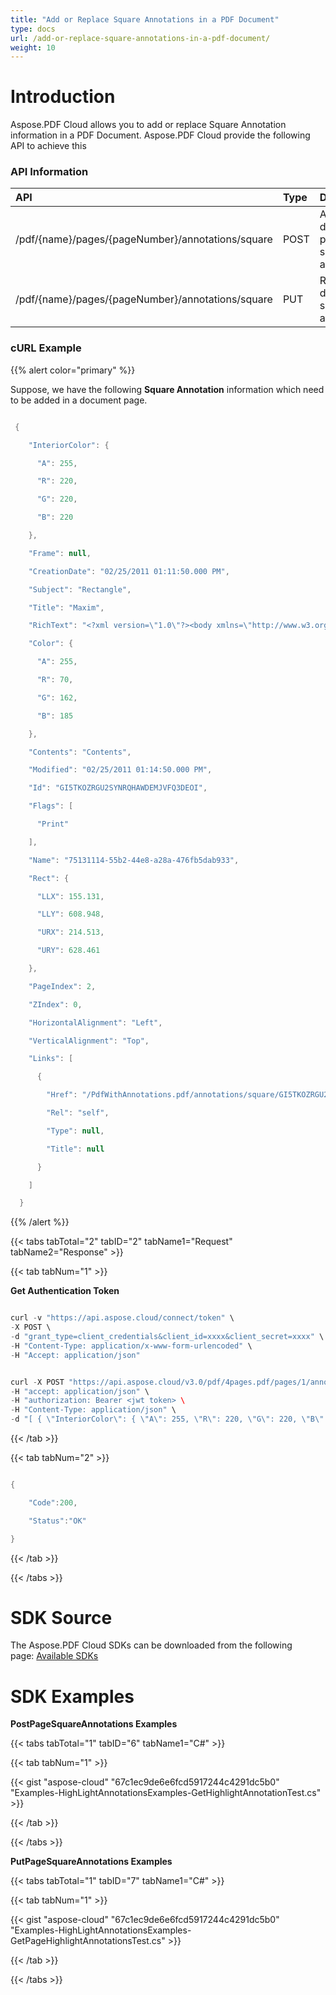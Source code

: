 ```yaml
---
title: "Add or Replace Square Annotations in a PDF Document"
type: docs
url: /add-or-replace-square-annotations-in-a-pdf-document/
weight: 10
---
```


# **Introduction**
Aspose.PDF Cloud allows you to add or replace Square Annotation information in a PDF Document. Aspose.PDF Cloud provide the following API to achieve this
### **API Information**

|**API**|**Type**|**Description**|**Swagger Link**|
| :- | :- | :- | :- |
|/pdf/{name}/pages/{pageNumber}/annotations/square|POST|Add document page square annotations.|[PostPageSquareAnnotations](https://apireference.aspose.cloud/pdf/#/Annotations/PostPageSquareAnnotations)|
|/pdf/{name}/pages/{pageNumber}/annotations/square|PUT|Replace document square annotation|[PutSquareAnnotation](https://apireference.aspose.cloud/pdf/#/Annotations/PutSquareAnnotation)|
### **cURL Example**
{{% alert color="primary" %}} 

Suppose, we have the following **Square Annotation** information which need to be added in a document page.

```java

 {

    "InteriorColor": {

      "A": 255,

      "R": 220,

      "G": 220,

      "B": 220

    },

    "Frame": null,

    "CreationDate": "02/25/2011 01:11:50.000 PM",

    "Subject": "Rectangle",

    "Title": "Maxim",

    "RichText": "<?xml version=\"1.0\"?><body xmlns=\"http://www.w3.org/1999/xhtml\" xmlns:xfa=\"http://www.xfa.org/schema/xfa-data/1.0/\" xfa:APIVersion=\"Acrobat:7.0.0\" xfa:spec=\"2.0.2\" ><p><span style=\"text-decoration:;font-size:10.0pt\">Contents</span></p></body>",

    "Color": {

      "A": 255,

      "R": 70,

      "G": 162,

      "B": 185

    },

    "Contents": "Contents",

    "Modified": "02/25/2011 01:14:50.000 PM",

    "Id": "GI5TKOZRGU2SYNRQHAWDEMJVFQ3DEOI",

    "Flags": [

      "Print"

    ],

    "Name": "75131114-55b2-44e8-a28a-476fb5dab933",

    "Rect": {

      "LLX": 155.131,

      "LLY": 608.948,

      "URX": 214.513,

      "URY": 628.461

    },

    "PageIndex": 2,

    "ZIndex": 0,

    "HorizontalAlignment": "Left",

    "VerticalAlignment": "Top",

    "Links": [

      {

        "Href": "/PdfWithAnnotations.pdf/annotations/square/GI5TKOZRGU2SYNRQHAWDEMJVFQ3DEOI",

        "Rel": "self",

        "Type": null,

        "Title": null

      }

    ]

  }

```

{{% /alert %}} 

{{< tabs tabTotal="2" tabID="2" tabName1="Request" tabName2="Response" >}}

{{< tab tabNum="1" >}}

**Get Authentication Token**

```java

curl -v "https://api.aspose.cloud/connect/token" \
-X POST \
-d "grant_type=client_credentials&client_id=xxxx&client_secret=xxxx" \
-H "Content-Type: application/x-www-form-urlencoded" \
-H "Accept: application/json"

```

```java

curl -X POST "https://api.aspose.cloud/v3.0/pdf/4pages.pdf/pages/1/annotations/square" \
-H "accept: application/json" \
-H "authorization: Bearer <jwt token> \
-H "Content-Type: application/json" \
-d "[ { \"InteriorColor\": { \"A\": 255, \"R\": 220, \"G\": 220, \"B\": 220 }, \"Frame\": null, \"CreationDate\": \"02/25/2011 01:11:50.000 PM\", \"Subject\": \"Rectangle\", \"Title\": \"Maxim\", \"RichText\": \"<?xml version=\\\"1.0\\\"?><body xmlns=\\\"http://www.w3.org/1999/xhtml\\\" xmlns:xfa=\\\"http://www.xfa.org/schema/xfa-data/1.0/\\\" xfa:APIVersion=\\\"Acrobat:7.0.0\\\" xfa:spec=\\\"2.0.2\\\" ><p><span style=\\\"text-decoration:;font-size:10.0pt\\\">Contents</span></p></body>\", \"Color\": { \"A\": 255, \"R\": 70, \"G\": 162, \"B\": 185 }, \"Contents\": \"Contents\", \"Modified\": \"02/25/2011 01:14:50.000 PM\", \"Id\": \"GI5TKOZRGU2SYNRQHAWDEMJVFQ3DEOI\", \"Flags\": [ \"Print\" ], \"Name\": \"75131114-55b2-44e8-a28a-476fb5dab933\", \"Rect\": { \"LLX\": 155.131, \"LLY\": 608.948, \"URX\": 214.513, \"URY\": 628.461 }, \"PageIndex\": 2, \"ZIndex\": 0, \"HorizontalAlignment\": \"Left\", \"VerticalAlignment\": \"Top\", \"Links\": [ { \"Href\": \"/PdfWithAnnotations.pdf/annotations/square/GI5TKOZRGU2SYNRQHAWDEMJVFQ3DEOI\", \"Rel\": \"self\", \"Type\": null, \"Title\": null } ] }]"

```

{{< /tab >}}

{{< tab tabNum="2" >}}

```java

{

	"Code":200,

   	"Status":"OK"

}

```

{{< /tab >}}

{{< /tabs >}}
# **SDK Source**
The Aspose.PDF Cloud SDKs can be downloaded from the following page: [Available SDKs](/available-sdks/)
# **SDK Examples**
**PostPageSquareAnnotations Examples**

{{< tabs tabTotal="1" tabID="6" tabName1="C#" >}}

{{< tab tabNum="1" >}}

{{< gist "aspose-cloud" "67c1ec9de6e6fcd5917244c4291dc5b0" "Examples-HighLightAnnotationsExamples-GetHighlightAnnotationTest.cs" >}}

{{< /tab >}}

{{< /tabs >}}

**PutPageSquareAnnotations Examples**

{{< tabs tabTotal="1" tabID="7" tabName1="C#" >}}

{{< tab tabNum="1" >}}

{{< gist "aspose-cloud" "67c1ec9de6e6fcd5917244c4291dc5b0" "Examples-HighLightAnnotationsExamples-GetPageHighlightAnnotationsTest.cs" >}}

{{< /tab >}}

{{< /tabs >}}





